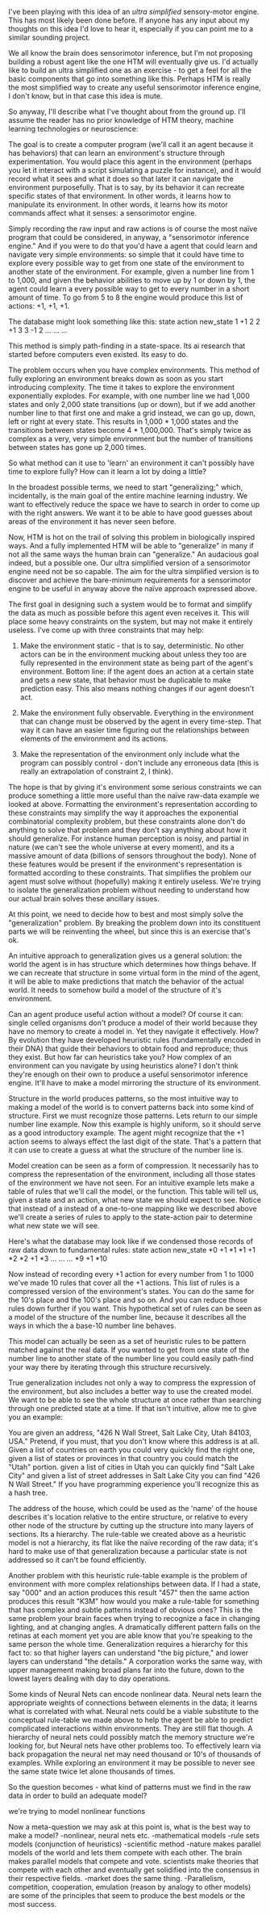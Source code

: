 I've been playing with this idea of an *ultra simplified* sensory-motor engine. This has most likely been done before. If anyone has any input about my thoughts on this idea I'd love to hear it, especially if you can point me to a similar sounding project.

We all know the brain does sensorimotor inference, but I'm not proposing building a robust agent like the one HTM will eventually give us. I'd actually like to build an ultra simplified one as an exercise - to get a feel for all the basic components that go into something like this. Perhaps HTM is really the most simplified way to create any useful sensorimotor inference engine, I don't know, but in that case this idea is mute.

So anyway, I'll describe what I've thought about from the ground up. I'll assume the reader has no prior knowledge of HTM theory, machine learning technologies or neuroscience:

The goal is to create a computer program (we'll call it an agent because it has behaviors) that can learn an environment's structure through experimentation. You would place this agent in the environment (perhaps you let it interact with a script simulating a puzzle for instance), and it would record what it sees and what it does so that later it can navigate the environment purposefully. That is to say, by its behavior it can recreate specific states of that environment. In other words, it learns how to manipulate its environment. In other words, it learns how its motor commands affect what it senses: a sensorimotor engine.

Simply recording the raw input and raw actions is of course the most naïve program that could be considered, in anyway, a "sensorimotor inference engine." And if you were to do that you'd have a agent that could learn and navigate very simple environments: so simple that it could have time to explore every possible way to get from one state of the environment to another state of the environment. For example, given a number line from 1 to 1,000, and given the behavior abilities to move up by 1 or down by 1, the agent could learn a every possible way to get to every number in a short amount of time. To go from 5 to 8 the engine would produce this list of actions: +1, +1, +1.

The database might look something like this:
state action new_state
1     +1     2
2     +1     3
3     -1     2
...   ...    ...

This method is simply path-finding in a state-space. Its ai research that started before computers even existed. Its easy to do.

The problem occurs when you have complex environments. This method of fully exploring an environment breaks down as soon as you start introducing complexity. The time it takes to explore the environment exponentially explodes. For example, with one number line we had 1,000 states and only 2,000 state transitions (up or down), but if we add another number line to that first one and make a grid instead, we can go up, down, left or right at every state. This results in 1,000 * 1,000 states and the transitions between states become 4 * 1,000,000. That's simply twice as complex as a very, very simple environment but the number of transitions between states has gone up 2,000 times.

So what method can it use to 'learn' an environment it can't possibly have time to explore fully? How can it learn a lot by doing a little?

In the broadest possible terms, we need to start "generalizing;" which, incidentally, is the main goal of the entire machine learning industry. We want to effectively reduce the space we have to search in order to come up with the right answers. We want it to be able to have good guesses about areas of the environment it has never seen before.

Now, HTM is hot on the trail of solving this problem in biologically inspired ways. And a fully implemented HTM will be able to "generalize" in many if not all the same ways the human brain can "generalize." An audacious goal indeed, but a possible one. Our ultra simplified version of a sensorimotor engine need not be so capable. The aim for the ultra simplified version is to discover and achieve the bare-minimum requirements for a sensorimotor engine to be useful in anyway above the naïve approach expressed above.

The first goal in designing such a system would be to format and simplify the data as much as possible before this agent even receives it. This will place some heavy constraints on the system, but may not make it entirely useless. I've come up with three constraints that may help:

1. Make the environment static - that is to say, deterministic. No other actors can be in the environment mucking about unless they too are fully represented in the environment state as being part of the agent's environment. Bottom line: if the agent does an action at a certain state and gets a new state, that behavior must be duplicable to make prediction easy. This also means nothing changes if our agent doesn't act.

2. Make the environment fully observable. Everything in the environment that can change must be observed by the agent in every time-step. That way it can have an easier time figuring out the relationships between elements of the environment and its actions.

3. Make the representation of the environment only include what the program can possibly control - don't include any erroneous data (this is really an extrapolation of constraint 2, I think).

The hope is that by giving it's environment some serious constraints we can produce something a little more useful than the naïve raw-data example we looked at above. Formatting the environment's representation according to these constraints may simplify the way it approaches the exponential combinatorial complexity problem, but these constraints alone don't do anything to solve that problem and they don't say anything about how it should generalize. For instance human perception is noisy, and partial in nature (we can't see the whole universe at every moment), and its a massive amount of data (billions of sensors throughout the body). None of these features would be present if the environment's representation is formatted according to these constraints. That simplifies the problem our agent must solve without (hopefully) making it entirely useless. We're trying to isolate the generalization problem without needing to understand how our actual brain solves these ancillary issues.

At this point, we need to decide how to best and most simply solve the "generalization" problem. By breaking the problem down into its constituent parts we will be reinventing the wheel, but since this is an exercise that's ok.

An intuitive approach to generalization gives us a general solution: the world the agent is in has structure which determines how things behave. If we can recreate that structure in some virtual form in the mind of the agent, it will be able to make predictions that match the behavior of the actual world. It needs to somehow build a model of the structure of it's environment.

Can an agent produce useful action without a model? Of course it can: single celled organisms don't produce a model of their world because they have no memory to create a model in. Yet they navigate it effectively. How? By evolution they have developed heuristic rules (fundamentally encoded in their DNA) that guide their behaviors to obtain food and reproduce; thus they exist. But how far can heuristics take you? How complex of an environment can you navigate by using heuristics alone? I don't think they're enough on their own to produce a useful sensorimotor inference engine. It'll have to make a model mirroring the structure of its environment.

Structure in the world produces patterns, so the most intuitive way to making a model of the world is to convert patterns back into some kind of structure. First we must recognize those patterns. Lets return to our simple number line example. Now this example is highly uniform, so it should serve as a good introductory example. The agent might recognize that the +1 action seems to always effect the last digit of the state. That's a pattern that it can use to create a guess at what the structure of the number line is.

Model creation can be seen as a form of compression. It necessarily has to compress the representation of the environment, including all those states of the environment we have not seen. For an intuitive example lets make a table of rules that we'll call the model, or the function. This table will tell us, given a state and an action, what new state we should expect to see. Notice that instead of a instead of a one-to-one mapping like we described above we'll create a series of rules to apply to the state-action pair to determine what new state we will see.

Here's what the database may look like if we condensed those records of raw data down to fundamental rules:
state action new_state
\*0   +1     \*1
\*1   +1     \*2
\*2   +1     \*3
...   ...    ...
\*9   +1     \*10

Now instead of recording every +1 action for every number from 1 to 1000 we've made 10 rules that cover all the +1 actions. This list of rules is a compressed version of the environment's states. You can do the same for the 10's place and the 100's place and so on. And you can reduce those rules down further if you want. This hypothetical set of rules can be seen as a model of the structure of the number line, because it describes all the ways in which the a base-10 number line behaves.

This model can actually be seen as a set of heuristic rules to be pattern matched against the real data. If you wanted to get from one state of the number line to another state of the number line you could easily path-find your way there by iterating through this structure recursively.

True generalization includes not only a way to compress the expression of the environment, but also includes a better way to use the created model. We want to be able to see the whole structure at once rather than searching through one predicted state at a time. If that isn't intuitive, allow me to give you an example:

You are given an address, "426 N Wall Street, Salt Lake City, Utah 84103, USA." Pretend, if you must, that you don't know where this address is at all. Given a list of countries on earth you could very quickly find the right one, given a list of states or provinces in that country you could match the "Utah" portion. given a list of cities in Utah you can quickly find "Salt Lake City" and given a list of street addresses in Salt Lake City you can find "426 N Wall Street." If you have programming experience you'll recognize this as a hash tree.

The address of the house, which could be used as the 'name' of the house describes it's location relative to the entire structure, or relative to every other node of the structure by cutting up the structure into many layers of sections. Its a hierarchy. The rule-table we created above as a heuristic model is not a hierarchy, its flat like the naïve recording of the raw data; it's hard to make use of that generalization because a particular state is not addressed so it can't be found efficiently.

Another problem with this heuristic rule-table example is the problem of environment with more complex relationships between data. If I had a state, say "000" and an action produces this result "457" then the same action produces this result "K3M" how would you make a rule-table for something that has complex and subtle patterns instead of obvious ones? This is the same problem your brain faces when trying to recognize a face in changing lighting, and at changing angles. A dramatically different pattern falls on the retinas at each moment yet you are able know that you're speaking to the same person the whole time. Generalization requires a hierarchy for this fact to: so that higher layers can understand "the big picture," and lower layers can understand "the details." A corporation works the same way, with upper management making broad plans far into the future, down to the lowest layers dealing with day to day operations.

Some kinds of Neural Nets can encode nonlinear data. Neural nets learn the appropriate weights of connections between elements in the data; it learns what is correlated with what. Neural nets could be a viable substitute to the conceptual rule-table we made above to help the agent be able to predict complicated interactions within environments. They are still flat though. A hierarchy of neural nets could possibly match the memory structure we're looking for, but Neural nets have other problems too. To effectively learn via back propagation the neural net may need thousand or 10's of thousands of examples. While exploring an environment it may be possible to never see the same state twice let alone thousands of times.  

So the question becomes - what kind of patterns must we find in the raw data in order to build an adequate model?

we're trying to model nonlinear functions

Now a meta-question we may ask at this point is, what is the best way to make a model?
-nonlinear, neural nets etc.
-mathematical models
-rule sets models (conjunction of heuristics)
-scientific method
-nature makes parallel models of the world and lets them compete with each other. The brain makes parallel models that compete and vote. scientists make theories that compete with each other and eventually get solidified into the consensus in their respective fields.
-market does the same thing.
-Parallelism, competition, cooperation, emulation (reason by analogy to other models) are some of the principles that seem to produce the best models or the most success.
